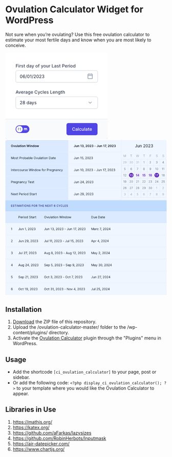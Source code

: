 # Ovulation Calculator Widget for WordPress

Not sure when you’re ovulating? Use this free ovulation calculator to estimate your most fertile days and know when you are most likely to conceive.

![Ovulation Calculator Input Form](/assets/images/screenshot-1.png "Ovulation Calculator Input Form")
![Ovulation Calculator Calculation Results](/assets/images/screenshot-2.png "Ovulation Calculator Calculation Results")

## Installation

1. [Download](https://github.com/pub-calculator-io/age-calculator/archive/refs/heads/master.zip) the ZIP file of this repository.
2. Upload the /ovulation-calculator-master/ folder to the /wp-content/plugins/ directory.
3. Activate the [Ovulation Calculator](https://www.calculator.io/ovulation-calculator/ "Ovulation Calculator Homepage") plugin through the "Plugins" menu in WordPress.

## Usage
* Add the shortcode `[ci_ovulation_calculator]` to your page, post or sidebar.
* Or add the following code: `<?php display_ci_ovulation_calculator(); ?>` to your template where you would like the Ovulation Calculator to appear.

## Libraries in Use
1. https://mathjs.org/
2. https://katex.org/
3. https://github.com/aFarkas/lazysizes
4. https://github.com/RobinHerbots/Inputmask
5. https://air-datepicker.com/
6. https://www.chartjs.org/
